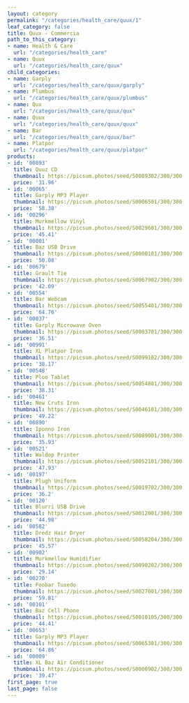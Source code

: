 ```yaml
---
layout: category
permalink: "/categories/health_care/quux/1"
leaf_category: false
title: Quux - Commercia
path_to_this_category:
- name: Health & Care
  url: "/categories/health_care"
- name: Quux
  url: "/categories/health_care/quux"
child_categories:
- name: Garply
  url: "/categories/health_care/quux/garply"
- name: Plumbus
  url: "/categories/health_care/quux/plumbus"
- name: Qux
  url: "/categories/health_care/quux/qux"
- name: Quux
  url: "/categories/health_care/quux/quux"
- name: Bar
  url: "/categories/health_care/quux/bar"
- name: Platpor
  url: "/categories/health_care/quux/platpor"
products:
- id: '00893'
  title: Quuz CD
  thumbnail: https://picsum.photos/seed/S0089302/300/300
  price: '31.96'
- id: '00065'
  title: Garply MP3 Player
  thumbnail: https://picsum.photos/seed/S0006501/300/300
  price: '58.38'
- id: '00296'
  title: Murkmellow Vinyl
  thumbnail: https://picsum.photos/seed/S0029601/300/300
  price: '45.41'
- id: '00001'
  title: Baz USB Drive
  thumbnail: https://picsum.photos/seed/S0000101/300/300
  price: '50.08'
- id: '00679'
  title: Grault Tie
  thumbnail: https://picsum.photos/seed/S0067902/300/300
  price: '42.09'
- id: '00554'
  title: Bar Webcam
  thumbnail: https://picsum.photos/seed/S0055401/300/300
  price: '64.76'
- id: '00037'
  title: Garply Microwave Oven
  thumbnail: https://picsum.photos/seed/S0003701/300/300
  price: '36.51'
- id: '00991'
  title: XL Platpor Iron
  thumbnail: https://picsum.photos/seed/S0099102/300/300
  price: '38.17'
- id: '00548'
  title: Ploo Tablet
  thumbnail: https://picsum.photos/seed/S0054801/300/300
  price: '38.31'
- id: '00461'
  title: New Cruts Iron
  thumbnail: https://picsum.photos/seed/S0046101/300/300
  price: '49.22'
- id: '00890'
  title: Iponno Iron
  thumbnail: https://picsum.photos/seed/S0089001/300/300
  price: '35.93'
- id: '00521'
  title: Waldop Printer
  thumbnail: https://picsum.photos/seed/S0052101/300/300
  price: '47.93'
- id: '00197'
  title: Plugh Uniform
  thumbnail: https://picsum.photos/seed/S0019702/300/300
  price: '36.2'
- id: '00120'
  title: Blurri USB Drive
  thumbnail: https://picsum.photos/seed/S0012001/300/300
  price: '44.98'
- id: '00582'
  title: Dredz Hair Dryer
  thumbnail: https://picsum.photos/seed/S0058204/300/300
  price: '45.57'
- id: '00902'
  title: Murkmellow Humidifier
  thumbnail: https://picsum.photos/seed/S0090202/300/300
  price: '29.14'
- id: '00270'
  title: Foobar Tuxedo
  thumbnail: https://picsum.photos/seed/S0027001/300/300
  price: '59.81'
- id: '00101'
  title: Baz Cell Phone
  thumbnail: https://picsum.photos/seed/S0010105/300/300
  price: '44.41'
- id: '00653'
  title: Garply MP3 Player
  thumbnail: https://picsum.photos/seed/S0065301/300/300
  price: '64.86'
- id: '00009'
  title: XL Baz Air Conditioner
  thumbnail: https://picsum.photos/seed/S0000902/300/300
  price: '39.47'
first_page: true
last_page: false
---
```

